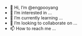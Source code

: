 - 👋 Hi, I’m @engpooyang
- 👀 I’m interested in ...
- 🌱 I’m currently learning ...
- 💞️ I’m looking to collaborate on ...
- 📫 How to reach me ...

<!---
engpooyang/engpooyang is a ✨ special ✨ repository because its `README.md` (this file) appears on your GitHub profile.
You can click the Preview link to take a look at your changes.
--->
